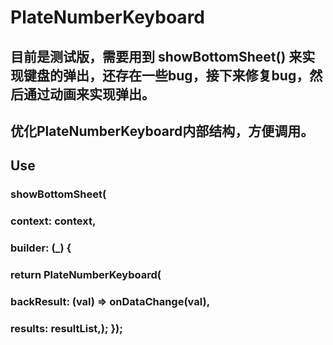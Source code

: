 # PlateNumberKeyboard

## 目前是测试版，需要用到 showBottomSheet() 来实现键盘的弹出，还存在一些bug，接下来修复bug，然后通过动画来实现弹出。

## 优化PlateNumberKeyboard内部结构，方便调用。

## Use

### showBottomSheet(
### context: context,
### builder: (_) {
### return PlateNumberKeyboard(
### backResult: (val) => onDataChange(val),
### results: resultList,); });